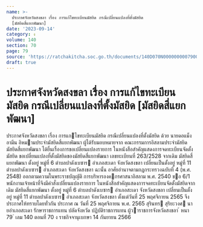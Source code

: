 ```yaml
---
name: >-
  ประกาศจังหวัดสงขลา เรื่อง การแก้ไขทะเบียนมัสยิด กรณีเปลี่ยนแปลงที่ตั้งมัสยิด
  [มัสยิดสี่แยกพัฒนา]
date: '2023-09-14'
category: ง
volume: 140
section: 70
page: 79
source: 'https://ratchakitcha.soc.go.th/documents/140D070N0000000007900.pdf'
draft: true
---
```


# ประกาศจังหวัดสงขลา เรื่อง การแก้ไขทะเบียนมัสยิด กรณีเปลี่ยนแปลงที่ตั้งมัสยิด [มัสยิดสี่แยกพัฒนา]

ประกาศจังหวัดสงขลา เรื่อง การแกไขทะเบียนมัสยิด กรณีเปลี่ยนแปลงที่ตั้งมัสยิด ด้วย นายดอแม็ง อามีน อิหมามประจํามัสยิดสี่แยกพัฒนา ผู้ได้รับมอบหมายจาก คณะกรรมการอิสลามประจํามัสยิด มัสยิดสี่แยกพัฒนา ได้ยื่นเรื่องการขอเปลี่ยนแปลงรายการ ในหนังสือสําคัญแสดงการจดทะเบียนจัดตั้งมัสยิด ขอเปลี่ยนแปลงที่ตั้งมัสยิดของมัสยิดสี่แยกพัฒนา เลขทะเบียนที่ 263/2528 จากเดิม มัสยิดสี่แยกพัฒนา ตั้งอยู่ หมู่ที่ 6 ตําบลปาดังเบซาร อําเภอสะเดา จังหวัดสงขลา เปลี่ยนเป็นตั้งอยู่ หมู่ที่ 11 ตําบลปาดังเบซาร อําเภอสะเดา จังหวัดสงขลา ฉะนั้น อาศัยอํานาจตามกฎกระทรวงฉบับที่ 4 (พ.ศ. 2548) ออกตามความในพระราชบัญญัติ การบริหารองคกรศาสนาอิสลาม พ.ศ. 2540 ขอ 6/1 พนักงานเจ้าหน้าที่จึงมีคําสั่งเปลี่ยนแปลงรายการ ในหนังสือสําคัญแสดงการจดทะเบียนจัดตั้งมัสยิดจากเดิม มัสยิดสี่แยกพัฒนา ตั้งอยู่ หมู่ที่ 6 ตําบลปาดังเบซาร อําเภอสะเดา จังหวัดสงขลา เปลี่ยนเป็นตั้งอยู่ หมู่ที่ 11 ตําบลปาดังเบซาร อําเภอสะเดา จังหวัดสงขลา ตั้งแต่วันที่ 25 พฤศจิกายน 2565 จึงประกาศให้ทราบโดยทั่วกัน ประกาศ ณ วันที่ 25 พฤศจิกายน พ.ศ. 2565 สุรินทร สุริยะวงศ นายอําเภอสะเดา รักษาราชการแทน ปลัดจังหวัด ปฏิบัติราชการแทน ผู้วาราชการจังหวัดสงขลา ้ หนา 79 ่ เลม 140 ตอนที่ 70 ง ราชกิจจานุเบกษา 14 กันยายน 2566
